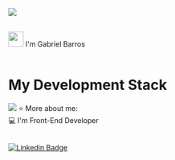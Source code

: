 <p>
  <a href="https://github.com/anuraghazra/github-readme-stats">
    <img
      align="center"
      src="https://github-readme-stats.vercel.app/api/top-langs/?username=gabriel4g&count_private=true&layout=compact&theme=dark&custom_title=Linguagens%20Mais%20Usadas"
    />
  </a>
</p>
<br>
<img src="https://media.giphy.com/media/hvRJCLFzcasrR4ia7z/giphy.gif" width="30px"> I'm Gabriel Barros<br> <br>
<h1> My Development Stack</h1>
<img src="https://cdn.jsdelivr.net/gh/devicons/devicon/icons/python/python-original.svg" />
⭐ More about me: <br>
💻 I'm Front-End Developer <br> <br>

[![Linkedin Badge](https://img.shields.io/badge/-Instagram-purple?style=flat-square&logo=Instagram&logoColor=white&link=https://www.instagram.com/gabrielbarrozs/)](https://www.instagram.com/gabrielbarrozs/)



